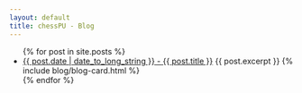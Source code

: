 ```yaml
---
layout: default
title: chessPU - Blog
---
```

<ul>
  {% for post in site.posts %}
    <li>
      <a href="{{ post.url }}">{{ post.date | date_to_long_string }} - {{ post.title }}</a>
       {{ post.excerpt }}
       {% include blog/blog-card.html %}             
    </li>
  {% endfor %}
</ul>